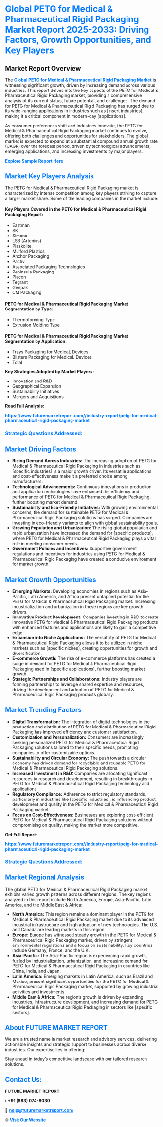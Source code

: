 <h1 style="color: #007BFF;">Global PETG for Medical & Pharmaceutical Rigid Packaging Market Report 2025-2033: Driving Factors, Growth Opportunities, and Key Players</h1>

<section id="overview">
<h2>Market Report Overview</h2>
<p>The <a href="https://www.futuremarketreport.com//industry-report/petg-for-medical-pharmaceutical-rigid-packaging-market" style="color: #007BFF; text-decoration: none;"><strong>Global PETG for Medical & Pharmaceutical Rigid Packaging Market</strong></a> is witnessing significant growth, driven by increasing demand across various industries. This report delves into the key aspects of the PETG for Medical & Pharmaceutical Rigid Packaging market, providing a comprehensive analysis of its current status, future potential, and challenges. The demand for PETG for Medical & Pharmaceutical Rigid Packaging has surged due to its wide-ranging applications in industries such as [insert industries], making it a critical component in modern-day [applications].</p>
<p>As consumer preferences shift and industries innovate, the PETG for Medical & Pharmaceutical Rigid Packaging market continues to evolve, offering both challenges and opportunities for stakeholders. The global market is expected to expand at a substantial compound annual growth rate (CAGR) over the forecast period, driven by technological advancements, emerging applications, and increasing investments by major players.</p>
</section>

<section id="overview">
<p><a href="https://www.futuremarketreport.com//request-sample/reportId=59252" style="color: #007BFF; text-decoration: none;"><strong>Explore Sample Report Here</strong></a></p>
</section>

<section id="key-players">
<h2 style="color: #007BFF;">Market Key Players Analysis</h2>
<p>The PETG for Medical & Pharmaceutical Rigid Packaging market is characterized by intense competition among key players striving to capture a larger market share. Some of the leading companies in the market include:</p>
<h4>Key Players Covered in the PETG for Medical & Pharmaceutical Rigid Packaging Report:</h4>
<ul><li>Eastman</li><li>SK</li><li>Simona</li><li>LSB (Artenius)</li><li>Plaskolite</li><li>Mulford Plastics</li><li>Anchor Packaging</li><li>Pactiv</li><li>Associated Packaging Technologies</li><li>Peninsula Packaging</li><li>Placon</li><li>Tegrant</li><li>Genpak</li><li>CM Packaging</li></ul>
<h4>PETG for Medical & Pharmaceutical Rigid Packaging Market Segmentation by Type:</h4>
<ul><li>Thermoforming Type</li><li>Extrusion Molding Type</li></ul>

<h4>PETG for Medical & Pharmaceutical Rigid Packaging Market Segmentation by Application:</h4>
<ul><li>Trays Packaging for MedicaL Devices</li><li>Blisters Packaging for MedicaL Devices</li><li>Total</li></ul>
<p><strong>Key Strategies Adopted by Market Players:</strong></p>
<ul>
<li>Innovation and R&D</li>
<li>Geographical Expansion</li>
<li>Sustainability Initiatives</li>
<li>Mergers and Acquisitions</li>
</ul>
</section>

<section>
<p><strong>Read Full Analysis: </strong></p><a href="https://www.futuremarketreport.com//industry-report/petg-for-medical-pharmaceutical-rigid-packaging-market" style="color: #007BFF; text-decoration: none;"><strong>https://www.futuremarketreport.com//industry-report/petg-for-medical-pharmaceutical-rigid-packaging-market</strong></a>
<h3 style="color: #007BFF;">Strategic Questions Addressed:</h3>
</section>

<section id="driving-factors">
<h2 style="color: #007BFF;">Market Driving Factors</h2>
<ul>
<li><strong>Rising Demand Across Industries:</strong> The increasing adoption of PETG for Medical & Pharmaceutical Rigid Packaging in industries such as [specific industries] is a major growth driver. Its versatile applications and cost-effectiveness make it a preferred choice among manufacturers.</li>
<li><strong>Technological Advancements:</strong> Continuous innovations in production and application technologies have enhanced the efficiency and performance of PETG for Medical & Pharmaceutical Rigid Packaging, further boosting market demand.</li>
<li><strong>Sustainability and Eco-Friendly Initiatives:</strong> With growing environmental concerns, the demand for sustainable PETG for Medical & Pharmaceutical Rigid Packaging solutions has surged. Companies are investing in eco-friendly variants to align with global sustainability goals.</li>
<li><strong>Growing Population and Urbanization:</strong> The rising global population and rapid urbanization have increased the demand for [specific products], where PETG for Medical & Pharmaceutical Rigid Packaging plays a vital role in meeting consumer needs.</li>
<li><strong>Government Policies and Incentives:</strong> Supportive government regulations and incentives for industries using PETG for Medical & Pharmaceutical Rigid Packaging have created a conducive environment for market growth.</li>
</ul>
</section>

<section id="growth-opportunities">
<h2 style="color: #007BFF;">Market Growth Opportunities</h2>
<ul>
<li><strong>Emerging Markets:</strong> Developing economies in regions such as Asia-Pacific, Latin America, and Africa present untapped potential for the PETG for Medical & Pharmaceutical Rigid Packaging market. Increasing industrialization and urbanization in these regions are key growth drivers.</li>
<li><strong>Innovative Product Development:</strong> Companies investing in R&D to create innovative PETG for Medical & Pharmaceutical Rigid Packaging products with enhanced features and applications are likely to gain a competitive edge.</li>
<li><strong>Expansion into Niche Applications:</strong> The versatility of PETG for Medical & Pharmaceutical Rigid Packaging allows it to be utilized in niche markets such as [specific niches], creating opportunities for growth and diversification.</li>
<li><strong>E-commerce Growth:</strong> The rise of e-commerce platforms has created a surge in demand for PETG for Medical & Pharmaceutical Rigid Packaging used in [specific applications], further boosting market growth.</li>
<li><strong>Strategic Partnerships and Collaborations:</strong> Industry players are forming partnerships to leverage shared expertise and resources, driving the development and adoption of PETG for Medical & Pharmaceutical Rigid Packaging products globally.</li>
</ul>
</section>

<section id="trending-factors">
<h2 style="color: #007BFF;">Market Trending Factors</h2>
<ul>
<li><strong>Digital Transformation:</strong> The integration of digital technologies in the production and distribution of PETG for Medical & Pharmaceutical Rigid Packaging has improved efficiency and customer satisfaction.</li>
<li><strong>Customization and Personalization:</strong> Consumers are increasingly seeking personalized PETG for Medical & Pharmaceutical Rigid Packaging solutions tailored to their specific needs, prompting companies to offer customizable options.</li>
<li><strong>Sustainability and Circular Economy:</strong> The push towards a circular economy has driven demand for recyclable and reusable PETG for Medical & Pharmaceutical Rigid Packaging solutions.</li>
<li><strong>Increased Investment in R&D:</strong> Companies are allocating significant resources to research and development, resulting in breakthroughs in PETG for Medical & Pharmaceutical Rigid Packaging technology and applications.</li>
<li><strong>Regulatory Compliance:</strong> Adherence to strict regulatory standards, particularly in industries like [specific industries], is influencing product development and quality in the PETG for Medical & Pharmaceutical Rigid Packaging market.</li>
<li><strong>Focus on Cost-Effectiveness:</strong> Businesses are exploring cost-efficient PETG for Medical & Pharmaceutical Rigid Packaging solutions without compromising on quality, making the market more competitive.</li>
</ul>
</section>

<section>
<p><strong>Get Full Report: </strong></p><a href="https://www.futuremarketreport.com//industry-report/petg-for-medical-pharmaceutical-rigid-packaging-market" style="color: #007BFF; text-decoration: none;"><strong>https://www.futuremarketreport.com//industry-report/petg-for-medical-pharmaceutical-rigid-packaging-market</strong></a>
<h3 style="color: #007BFF;">Strategic Questions Addressed:</h3>
</section>


<section id="regional-analysis">
<h2 style="color: #007BFF;">Market Regional Analysis</h2>
<p>The global PETG for Medical & Pharmaceutical Rigid Packaging market exhibits varied growth patterns across different regions. The key regions analyzed in this report include North America, Europe, Asia-Pacific, Latin America, and the Middle East & Africa:</p>
<ul>
<li><strong>North America:</strong> This region remains a dominant player in the PETG for Medical & Pharmaceutical Rigid Packaging market due to its advanced industrial infrastructure and high adoption of new technologies. The U.S. and Canada are leading markets in this region.</li>
<li><strong>Europe:</strong> Europe has witnessed steady growth in the PETG for Medical & Pharmaceutical Rigid Packaging market, driven by stringent environmental regulations and a focus on sustainability. Key countries include Germany, France, and the U.K.</li>
<li><strong>Asia-Pacific:</strong> The Asia-Pacific region is experiencing rapid growth, fueled by industrialization, urbanization, and increasing demand for PETG for Medical & Pharmaceutical Rigid Packaging in countries like China, India, and Japan.</li>
<li><strong>Latin America:</strong> Emerging markets in Latin America, such as Brazil and Mexico, present significant opportunities for the PETG for Medical & Pharmaceutical Rigid Packaging market, supported by growing industrial activities and investments.</li>
<li><strong>Middle East & Africa:</strong> The region’s growth is driven by expanding industries, infrastructure development, and increasing demand for PETG for Medical & Pharmaceutical Rigid Packaging in sectors like [specific sectors].</li>
</ul>
</section>

<footer>
<h2 style="color: #007BFF;">About FUTURE MARKET REPORT</h2>
<p>We are a trusted name in market research and advisory services, delivering actionable insights and strategic support to businesses across diverse industries. Our expertise lies in offering:</p>

<p>Stay ahead in today’s competitive landscape with our tailored research solutions.</p>

<h2 style="color: #007BFF;">Contact Us:</h2>
<p><strong>FUTURE MARKET REPORT</strong></p>
<p>📞 <strong>+91 (883) 074-8030</strong></p>
<p>📧 <strong><a href="mailto:help@futuremarketreport.com" style="color: #007BFF;">help@futuremarketreport.com</a></strong></p>
<p>🌐 <strong><a href="https://www.futuremarketreport.com/" style="color: #007BFF;">Visit Our Website</a></strong></p>
</footer>